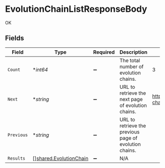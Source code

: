 # EvolutionChainListResponseBody

OK


## Fields

| Field                                                                   | Type                                                                    | Required                                                                | Description                                                             | Example                                                                 |
| ----------------------------------------------------------------------- | ----------------------------------------------------------------------- | ----------------------------------------------------------------------- | ----------------------------------------------------------------------- | ----------------------------------------------------------------------- |
| `Count`                                                                 | **int64*                                                                | :heavy_minus_sign:                                                      | The total number of evolution chains.                                   | 3                                                                       |
| `Next`                                                                  | **string*                                                               | :heavy_minus_sign:                                                      | URL to retrieve the next page of evolution chains.                      | https://pokeapi.co/api/v2/evolution-chain/?offset=20&limit=20           |
| `Previous`                                                              | **string*                                                               | :heavy_minus_sign:                                                      | URL to retrieve the previous page of evolution chains.                  |                                                                         |
| `Results`                                                               | [][shared.EvolutionChain](../../../pkg/models/shared/evolutionchain.md) | :heavy_minus_sign:                                                      | N/A                                                                     |                                                                         |